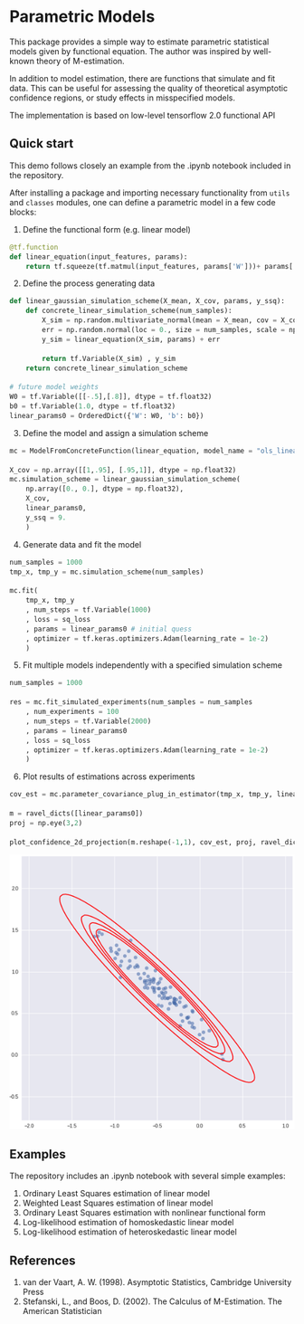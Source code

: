# Parametric Models

This package provides a simple way to estimate parametric statistical models given by functional equation. The author was inspired by well-known theory of M-estimation.

In addition to model estimation, there are functions that simulate and fit data. This can be useful for assessing the quality of theoretical asymptotic confidence regions, or study effects in misspecified models.

The implementation is based on low-level tensorflow 2.0 functional API


## Quick start
This demo follows closely an example from the .ipynb notebook included in the repository.

After installing a package and importing necessary functionality from `utils` and `classes` modules, one can define a parametric model in a few code blocks:

1. Define the functional form (e.g. linear model)


```python
@tf.function
def linear_equation(input_features, params):
    return tf.squeeze(tf.matmul(input_features, params['W']))+ params['b']
```

2. Define the process generating data

```python
def linear_gaussian_simulation_scheme(X_mean, X_cov, params, y_ssq):
    def concrete_linear_simulation_scheme(num_samples):
        X_sim = np.random.multivariate_normal(mean = X_mean, cov = X_cov, size = num_samples).astype(np.float32)
        err = np.random.normal(loc = 0., size = num_samples, scale = np.sqrt(y_ssq)).astype(np.float32)
        y_sim = linear_equation(X_sim, params) + err

        return tf.Variable(X_sim) , y_sim
    return concrete_linear_simulation_scheme

# future model weights
W0 = tf.Variable([[-.5],[.8]], dtype = tf.float32)
b0 = tf.Variable(1.0, dtype = tf.float32)
linear_params0 = OrderedDict({'W': W0, 'b': b0})
```

3. Define the model and assign a simulation scheme

```python
mc = ModelFromConcreteFunction(linear_equation, model_name = "ols_linear", params = linear_params0) # params keys must be compatible with linear equation

X_cov = np.array([[1,.95], [.95,1]], dtype = np.float32)
mc.simulation_scheme = linear_gaussian_simulation_scheme(
    np.array([0., 0.], dtype = np.float32),
    X_cov,
    linear_params0,
    y_ssq = 9.
    )
```

4. Generate data and fit the model

```python
num_samples = 1000
tmp_x, tmp_y = mc.simulation_scheme(num_samples)

mc.fit(
    tmp_x, tmp_y
    , num_steps = tf.Variable(1000)
    , loss = sq_loss
    , params = linear_params0 # initial quess
    , optimizer = tf.keras.optimizers.Adam(learning_rate = 1e-2)
    )

```

5. Fit multiple models independently with a specified simulation scheme

```python
num_samples = 1000

res = mc.fit_simulated_experiments(num_samples = num_samples
    , num_experiments = 100
    , num_steps = tf.Variable(2000)
    , params = linear_params0
    , loss = sq_loss
    , optimizer = tf.keras.optimizers.Adam(learning_rate = 1e-2)
    )
```

6. Plot results of estimations across experiments

```python
cov_est = mc.parameter_covariance_plug_in_estimator(tmp_x, tmp_y, linear_params0, loss = sq_loss)

m = ravel_dicts([linear_params0])
proj = np.eye(3,2)

plot_confidence_2d_projection(m.reshape(-1,1), cov_est, proj, ravel_dicts(res))
```

![Simulation Example](sample_simulation.png)

## Examples

The repository includes an .ipynb notebook with several simple examples:
1. Ordinary Least Squares estimation of linear model
2. Weighted Least Squares estimation of linear model
3. Ordinary Least Squares estimation with nonlinear functional form
4. Log-likelihood estimation of homoskedastic linear model
5. Log-likelihood estimation of heteroskedastic linear model

## References
1. van der Vaart, A. W. (1998). Asymptotic Statistics, Cambridge University Press
2. Stefanski, L., and Boos, D. (2002). The Calculus of M-Estimation. The American Statistician
